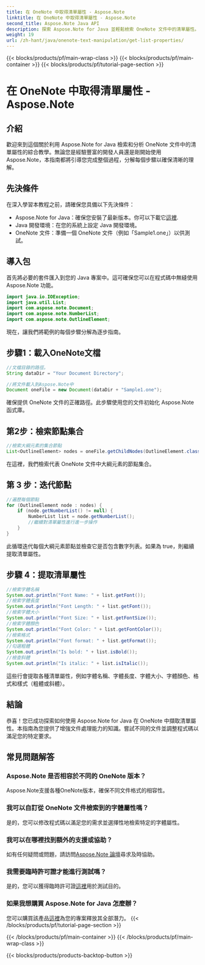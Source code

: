 ```yaml
---
title: 在 OneNote 中取得清單屬性 - Aspose.Note
linktitle: 在 OneNote 中取得清單屬性 - Aspose.Note
second_title: Aspose.Note Java API
description: 探索 Aspose.Note for Java 並輕鬆檢索 OneNote 文件中的清單屬性。使用這個強大的 Java 庫增強您的文件處理能力。
weight: 19
url: /zh-hant/java/onenote-text-manipulation/get-list-properties/
---
```


{{< blocks/products/pf/main-wrap-class >}}
{{< blocks/products/pf/main-container >}}
{{< blocks/products/pf/tutorial-page-section >}}

# 在 OneNote 中取得清單屬性 - Aspose.Note

## 介紹
歡迎來到這個關於利用 Aspose.Note for Java 檢索和分析 OneNote 文件中的清單屬性的綜合教學。無論您是經驗豐富的開發人員還是剛開始使用 Aspose.Note，本指南都將引導您完成整個過程，分解每個步驟以確保清晰的理解。
## 先決條件
在深入學習本教程之前，請確保您具備以下先決條件：
-  Aspose.Note for Java：確保您安裝了最新版本。你可以下載它[這裡](https://releases.aspose.com/note/java/).
- Java 開發環境：在您的系統上設定 Java 開發環境。
- OneNote 文件：準備一個 OneNote 文件（例如「Sample1.one」）以供測試。
## 導入包
首先將必要的套件匯入到您的 Java 專案中。這可確保您可以在程式碼中無縫使用 Aspose.Note 功能。
```java
import java.io.IOException;
import java.util.List;
import com.aspose.note.Document;
import com.aspose.note.NumberList;
import com.aspose.note.OutlineElement;
```

現在，讓我們將範例的每個步驟分解為逐步指南。

## 步驟1：載入OneNote文檔

```java
//文檔目錄的路徑。
String dataDir = "Your Document Directory";

//將文件載入到Aspose.Note中
Document oneFile = new Document(dataDir + "Sample1.one");
```

確保提供 OneNote 文件的正確路徑。此步驟使用您的文件初始化 Aspose.Note 函式庫。

## 第2步：檢索節點集合

```java
//檢索大綱元素的集合節點
List<OutlineElement> nodes = oneFile.getChildNodes(OutlineElement.class);
```

在這裡，我們檢索代表 OneNote 文件中大綱元素的節點集合。

## 第 3 步：迭代節點

```java
//遍歷每個節點
for (OutlineElement node : nodes) {
    if (node.getNumberList() != null) {
        NumberList list = node.getNumberList();
        //繼續對清單屬性進行進一步操作
    }
}
```

此循環迭代每個大綱元素節點並檢查它是否包含數字列表。如果為 true，則繼續提取清單屬性。

## 步驟 4：提取清單屬性

```java
//檢索字體名稱
System.out.println("Font Name: " + list.getFont());
//檢索字體長度
System.out.println("Font Length: " + list.getFont());
//檢索字體大小
System.out.println("Font Size: " + list.getFontSize());
//檢索字體顏色
System.out.println("Font Color: " + list.getFontColor());
//檢索格式
System.out.println("Font format: " + list.getFormat());
//勾選粗體
System.out.println("Is bold: " + list.isBold());
//檢查斜體
System.out.println("Is italic: " + list.isItalic());
```

這些行會提取各種清單屬性，例如字體名稱、字體長度、字體大小、字體顏色、格式和樣式（粗體或斜體）。

## 結論
恭喜！您已成功探索如何使用 Aspose.Note for Java 在 OneNote 中擷取清單屬性。本指南為您提供了增強文件處理能力的知識。嘗試不同的文件並調整程式碼以滿足您的特定要求。
## 常見問題解答
### Aspose.Note 是否相容於不同的 OneNote 版本？
Aspose.Note支援各種OneNote版本，確保不同文件格式的相容性。
### 我可以自訂從 OneNote 文件檢索到的字體屬性嗎？
是的，您可以修改程式碼以滿足您的需求並選擇性地檢索特定的字體屬性。
### 我可以在哪裡找到額外的支援或協助？
如有任何疑問或問題，請訪問[Aspose.Note 論壇](https://forum.aspose.com/c/note/28)尋求及時協助。
### 我需要臨時許可證才能進行測試嗎？
是的，您可以獲得臨時許可證[這裡](https://purchase.aspose.com/temporary-license/)用於測試目的。
### 如果我想購買 Aspose.Note for Java 怎麼辦？
您可以購買該產品[這裡](https://purchase.aspose.com/buy)為您的專案釋放其全部潛力。
{{< /blocks/products/pf/tutorial-page-section >}}

{{< /blocks/products/pf/main-container >}}
{{< /blocks/products/pf/main-wrap-class >}}

{{< blocks/products/products-backtop-button >}}
